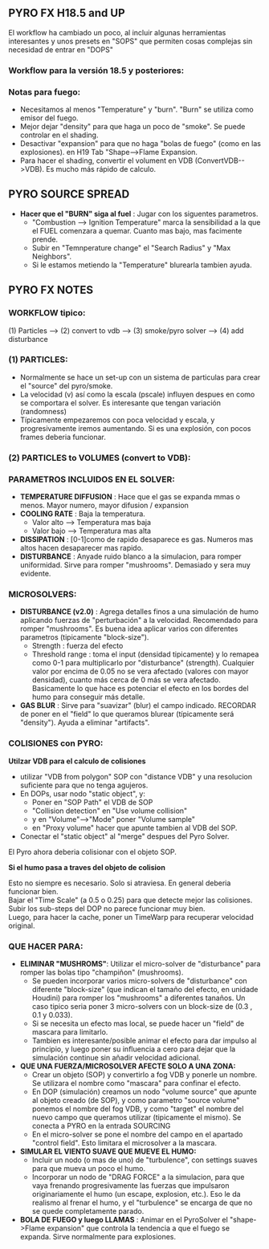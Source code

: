 ## PYRO FX H18.5 and UP   
El workflow ha cambiado un poco, al incluir algunas herramientas interesantes y unos presets en "SOPS" que permiten cosas complejas sin necesidad de entrar en "DOPS"   
### Workflow para la versión 18.5 y posteriores:   

### Notas para fuego:
- Necesitamos al menos "Temperature" y "burn". "Burn" se utiliza como emisor del fuego.
- Mejor dejar "density" para que haga un poco de "smoke". Se puede controlar en el shading.
- Desactivar "expansion" para que no haga "bolas de fuego" (como en las explosiones). en H19 Tab "Shape-->Flame Expansion.   
- Para hacer el shading, convertir el volument en VDB (ConvertVDB-->VDB). Es mucho más rápido de calculo.   

## PYRO SOURCE SPREAD   
- **Hacer que el "BURN" siga al fuel** : Jugar con los siguentes parametros.
   - "Combustion --> Ignition Temperature" marca la sensibilidad a la que el FUEL comenzara a quemar. Cuanto mas bajo, mas facimente prende.
   - Subir en "Temnperature change" el "Search Radius"  y "Max Neighbors".
   - Si le estamos metiendo la "Temperature" blurearla tambien ayuda.

## PYRO FX NOTES

### WORKFLOW tipico:   

(1) Particles --> (2) convert to vdb --> (3) smoke/pyro solver --> (4) add disturbance
### (1) PARTICLES: 
- Normalmente se hace un set-up con un sistema de particulas para crear el "source" del pyro/smoke.
- La velocidad (v) así como la escala (pscale) influyen despues en como se comportara el solver. Es interesante que tengan variación (randomness)
- Típicamente empezaremos con  poca velocidad y escala, y progresivamente iremos aumentando. Si es una explosión, con pocos frames deberia funcionar.
### (2) PARTICLES to VOLUMES  (convert to VDB): 


### PARAMETROS INCLUIDOS EN EL SOLVER: 
- **TEMPERATURE DIFFUSION** : Hace que el gas se expanda mmas o menos. Mayor numero, mayor difusion / expansion   
- **COOLING RATE** : Baja la temperatura.   
   - Valor alto --> Temperatura mas baja   
   - Valor bajo --> Temperatura mas alta    
- **DISSIPATION** : [0-1]como de rapido desaparece es gas. Numeros mas altos hacen desaparecer mas rapido.   
- **DISTURBANCE** : Anyade ruido blanco a la simulacion, para romper uniformidad. Sirve para romper "mushrooms". Demasiado y sera muy evidente.   

### MICROSOLVERS:   
- **DISTURBANCE (v2.0)** : Agrega detalles finos a una simulación de humo aplicando fuerzas de "perturbación" a la velocidad. Recomendado para romper "mushrooms". Es buena idea aplicar varios con diferentes parametros  (tipicamente "block-size").   
   - Strength : fuerza del efecto   
   - Threshold range : toma el input (densidad tipicamente) y lo remapea como 0-1 para multiplicarlo por "disturbance" (strength). Cualquier valor por encima de 0.05 no se vera afectado (valores con mayor densidad), cuanto más cerca de 0  más se vera afectado. Basicamente lo que hace es potenciar el efecto en los bordes del humo para conseguir más detalle.   
- **GAS BLUR** : Sirve para "suavizar" (blur) el campo indicado. RECORDAR de poner en el "field" lo que queramos blurear (típicamente será "density"). Ayuda a eliminar "artifacts".   
   
### COLISIONES con PYRO:   
**Utilzar VDB para el calculo de colisiones**   
- utilizar "VDB from polygon" SOP con "distance VDB" y una resolucion suficiente para que no tenga agujeros.   
- En DOPs, usar nodo "static object", y:   
   - Poner en "SOP Path" el VDB de SOP
   - "Collision detection" en "Use volume collision"
   - y en "Volume"-->"Mode"  poner "Volume sample"
   - en "Proxy volume" hacer que apunte tambien al VDB del SOP.
- Conectar el "static object" al "merge" despues del Pyro Solver.   

El Pyro ahora deberia colisionar con el objeto SOP.

**Si el humo pasa a traves del objeto de colision**   

Esto no siempre es necesario. Solo si atraviesa. En general deberia funcionar bien.   
Bajar el "Time Scale" (a 0.5 o 0.25) para que detecte mejor las colisiones.   
Subir los sub-steps del DOP no parece funcionar muy bien.   
Luego, para hacer la cache, poner un TimeWarp para recuperar velocidad original.   


### QUE HACER PARA:   
- **ELIMINAR "MUSHROMS"**: Utilizar el micro-solver de "disturbance" para romper las bolas tipo "champiñon" (mushrooms).
   -  Se pueden incorporar varios micro-solvers de "disturbance" con diferente "block-size" (que indican el tamaño del efecto, en unidade Houdini) para romper los "mushrooms" a diferentes tanaños. Un caso tipico seria poner 3 micro-solvers con un block-size de (0.3 , 0.1 y 0.033).   
   -  Si se necesita un efecto mas local, se puede hacer un "field" de mascara para limitarlo.   
   -  Tambien es interesante/posible animar el efecto para dar impulso al principio, y luego poner su influencia a cero para dejar que la simulación continue sin añadir velocidad adicional.
- **QUE UNA FUERZA/MICROSOLVER AFECTE SOLO A UNA ZONA:**   
   - Crear un objeto (SOP) y convertirlo a fog VDB y ponerle un nombre. Se utilizara el nombre como "mascara" para confinar el efecto.
   - En DOP (simulación) creamos un nodo "volume source" que apunte al objeto creado (de SOP), y como parametro "source volume" ponemos el nombre del fog VDB, y como "target" el nombre del nuevo campo que queramos utilizar (tipicamente el mismo). Se conecta a PYRO en la entrada SOURCING
   - En el micro-solver se pone el nombre del campo en el apartado "control field". Esto limitara el microsolver a la mascara.   
- **SIMULAR EL VIENTO SUAVE QUE MUEVE EL HUMO:**   
   - Incluir un nodo (o mas de uno) de "turbulence", con settings suaves para que mueva un poco el humo.   
   - Incorporar un nodo de "DRAG FORCE" a la simulacion, para que vaya frenando progresivamente las fuerzas que impulsaron originariamente el humo (un escape, explosion, etc.). Eso le da realismo al frenar el humo, y el "turbulence" se encarga de que no se quede completamente parado.
- **BOLA DE FUEGO y luego LLAMAS** : Animar en el PyroSolver  el "shape->Flame expansion" que controla la tendencia a que el fuego se expanda. Sirve normalmente para explosiones.   
